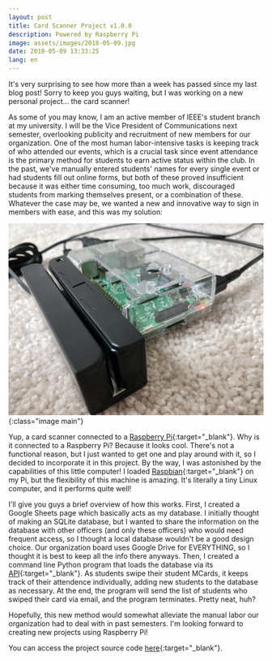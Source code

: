 ```yaml
---
layout: post
title: Card Scanner Project v1.0.0
description: Powered by Raspberry Pi
image: assets/images/2018-05-09.jpg
date: 2018-05-09 13:33:25
lang: en
---
```


It's very surprising to see how more than a week has passed since my last blog post! Sorry to keep you guys waiting, but I was working on a new personal project... the card scanner!

As some of you may know, I am an active member of IEEE's student branch at my university. I will be the Vice President of Communications next semester, overlooking publicity and recruitment of new members for our organization. One of the most human labor-intensive tasks is keeping track of who attended our events, which is a crucial task since event attendance is the primary method for students to earn active status within the club. In the past, we've manually entered students' names for every single event or had students fill out online forms, but both of these proved insufficient because it was either time consuming, too much work, discouraged students from marking themselves present, or a combination of these. Whatever the case may be, we wanted a new and innovative way to sign in members with ease, and this was my solution:

![Card Scanner](/assets/images/2018-05-09.jpg){:class="image main"}

Yup, a card scanner connected to a [Raspberry Pi](https://www.raspberrypi.org/products/raspberry-pi-3-model-b/){:target="_blank"}. Why is it connected to a Raspberry Pi? Because it looks cool. There's not a functional reason, but I just wanted to get one and play around with it, so I decided to incorporate it in this project. By the way, I was astonished by the capabilities of this little computer! I loaded [Raspbian](https://www.raspberrypi.org/downloads/raspbian/){:target="_blank"} on my Pi, but the flexibility of this machine is amazing. It's literally a tiny Linux computer, and it performs quite well!

I'll give you guys a brief overview of how this works. First, I created a Google Sheets page which basically acts as my database. I initially thought of making an SQLite database, but I wanted to share the information on the database with other officers (and only these officers) who would need frequent access, so I thought a local database wouldn't be a good design choice. Our organization board uses Google Drive for EVERYTHING, so I thought it is best to keep all the info there anyways. Then, I created a command line Python program that loads the database via its [API](https://developers.google.com/sheets/api/){:target="_blank"}. As students swipe their student MCards, it keeps track of their attendence individually, adding new students to the database as necessary. At the end, the program will send the list of students who swiped their card via email, and the program terminates. Pretty neat, huh?

Hopefully, this new method would somewhat alleviate the manual labor our organization had to deal with in past semesters. I'm looking forward to creating new projects using Raspberry Pi!

You can access the project source code [here](https://github.com/shutas/IEEEUMich-Card-Reader){:target="_blank"}.